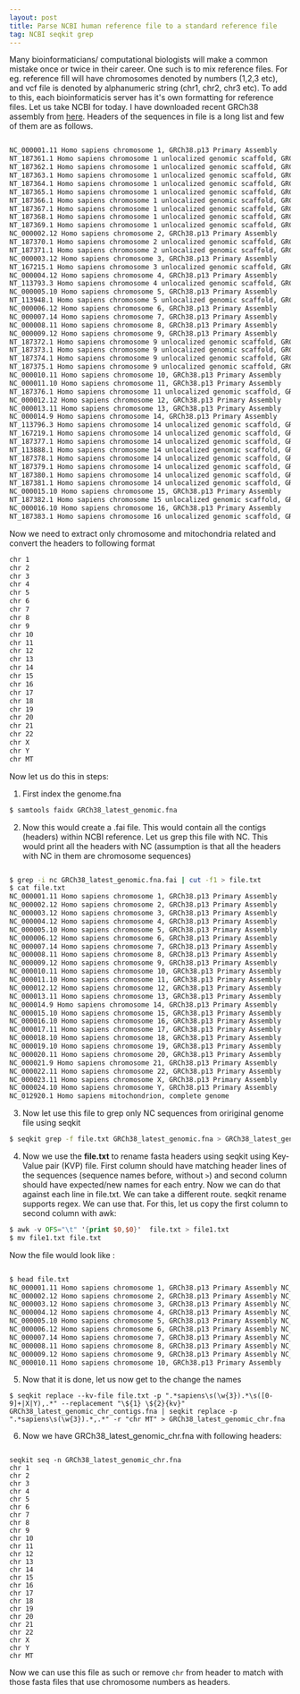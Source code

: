 ```yaml
---
layout: post
title: Parse NCBI human reference file to a standard reference file
tag: NCBI seqkit grep
---
```


Many bioinformaticians/ computational biologists will make a common mistake once or twice in their career. One such is to mix reference files. For eg. reference fill will have chromosomes denoted by numbers (1,2,3 etc), and vcf file is denoted by alphanumeric string (chr1, chr2, chr3 etc). To add to this, each bioinformaticis server has it's own formatting for reference files. Let us take NCBI for today. I have downloaded recent GRCh38 assembly from [here](https://ftp.ncbi.nlm.nih.gov/refseq/H_sapiens/annotation/GRCh38_latest/refseq_identifiers/). Headers of the sequences in file is  a long list and few of them are as follows.

```bash

NC_000001.11 Homo sapiens chromosome 1, GRCh38.p13 Primary Assembly
NT_187361.1 Homo sapiens chromosome 1 unlocalized genomic scaffold, GRCh38.p13 Primary Assembly HSCHR1_CTG1_UNLOCALIZED
NT_187362.1 Homo sapiens chromosome 1 unlocalized genomic scaffold, GRCh38.p13 Primary Assembly HSCHR1_CTG2_UNLOCALIZED
NT_187363.1 Homo sapiens chromosome 1 unlocalized genomic scaffold, GRCh38.p13 Primary Assembly HSCHR1_CTG3_UNLOCALIZED
NT_187364.1 Homo sapiens chromosome 1 unlocalized genomic scaffold, GRCh38.p13 Primary Assembly HSCHR1_CTG4_UNLOCALIZED
NT_187365.1 Homo sapiens chromosome 1 unlocalized genomic scaffold, GRCh38.p13 Primary Assembly HSCHR1_CTG5_UNLOCALIZED
NT_187366.1 Homo sapiens chromosome 1 unlocalized genomic scaffold, GRCh38.p13 Primary Assembly HSCHR1_CTG6_UNLOCALIZED
NT_187367.1 Homo sapiens chromosome 1 unlocalized genomic scaffold, GRCh38.p13 Primary Assembly HSCHR1_CTG7_UNLOCALIZED
NT_187368.1 Homo sapiens chromosome 1 unlocalized genomic scaffold, GRCh38.p13 Primary Assembly HSCHR1_CTG8_UNLOCALIZED
NT_187369.1 Homo sapiens chromosome 1 unlocalized genomic scaffold, GRCh38.p13 Primary Assembly HSCHR1_CTG9_UNLOCALIZED
NC_000002.12 Homo sapiens chromosome 2, GRCh38.p13 Primary Assembly
NT_187370.1 Homo sapiens chromosome 2 unlocalized genomic scaffold, GRCh38.p13 Primary Assembly HSCHR2_RANDOM_CTG1
NT_187371.1 Homo sapiens chromosome 2 unlocalized genomic scaffold, GRCh38.p13 Primary Assembly HSCHR2_RANDOM_CTG2
NC_000003.12 Homo sapiens chromosome 3, GRCh38.p13 Primary Assembly
NT_167215.1 Homo sapiens chromosome 3 unlocalized genomic scaffold, GRCh38.p13 Primary Assembly HSCHR3UN_CTG2
NC_000004.12 Homo sapiens chromosome 4, GRCh38.p13 Primary Assembly
NT_113793.3 Homo sapiens chromosome 4 unlocalized genomic scaffold, GRCh38.p13 Primary Assembly HSCHR4_RANDOM_CTG4
NC_000005.10 Homo sapiens chromosome 5, GRCh38.p13 Primary Assembly
NT_113948.1 Homo sapiens chromosome 5 unlocalized genomic scaffold, GRCh38.p13 Primary Assembly HSCHR5_RANDOM_CTG1
NC_000006.12 Homo sapiens chromosome 6, GRCh38.p13 Primary Assembly
NC_000007.14 Homo sapiens chromosome 7, GRCh38.p13 Primary Assembly
NC_000008.11 Homo sapiens chromosome 8, GRCh38.p13 Primary Assembly
NC_000009.12 Homo sapiens chromosome 9, GRCh38.p13 Primary Assembly
NT_187372.1 Homo sapiens chromosome 9 unlocalized genomic scaffold, GRCh38.p13 Primary Assembly HSCHR9_UNLOCALIZED_CTG1
NT_187373.1 Homo sapiens chromosome 9 unlocalized genomic scaffold, GRCh38.p13 Primary Assembly HSCHR9_UNLOCALIZED_CTG2
NT_187374.1 Homo sapiens chromosome 9 unlocalized genomic scaffold, GRCh38.p13 Primary Assembly HSCHR9_UNLOCALIZED_CTG3
NT_187375.1 Homo sapiens chromosome 9 unlocalized genomic scaffold, GRCh38.p13 Primary Assembly HSCHR9_UNLOCALIZED_CTG4
NC_000010.11 Homo sapiens chromosome 10, GRCh38.p13 Primary Assembly
NC_000011.10 Homo sapiens chromosome 11, GRCh38.p13 Primary Assembly
NT_187376.1 Homo sapiens chromosome 11 unlocalized genomic scaffold, GRCh38.p13 Primary Assembly HSCHR11_CTG1_UNLOCALIZED
NC_000012.12 Homo sapiens chromosome 12, GRCh38.p13 Primary Assembly
NC_000013.11 Homo sapiens chromosome 13, GRCh38.p13 Primary Assembly
NC_000014.9 Homo sapiens chromosome 14, GRCh38.p13 Primary Assembly
NT_113796.3 Homo sapiens chromosome 14 unlocalized genomic scaffold, GRCh38.p13 Primary Assembly HSCHR14_CTG1_UNLOCALIZED
NT_167219.1 Homo sapiens chromosome 14 unlocalized genomic scaffold, GRCh38.p13 Primary Assembly HSCHR14_CTG2_UNLOCALIZED
NT_187377.1 Homo sapiens chromosome 14 unlocalized genomic scaffold, GRCh38.p13 Primary Assembly HSCHR14_CTG3_UNLOCALIZED
NT_113888.1 Homo sapiens chromosome 14 unlocalized genomic scaffold, GRCh38.p13 Primary Assembly HSCHR14_CTG4_UNLOCALIZED
NT_187378.1 Homo sapiens chromosome 14 unlocalized genomic scaffold, GRCh38.p13 Primary Assembly HSCHR14_CTG5_UNLOCALIZED
NT_187379.1 Homo sapiens chromosome 14 unlocalized genomic scaffold, GRCh38.p13 Primary Assembly HSCHR14_CTG6_UNLOCALIZED
NT_187380.1 Homo sapiens chromosome 14 unlocalized genomic scaffold, GRCh38.p13 Primary Assembly HSCHR14_CTG7_UNLOCALIZED
NT_187381.1 Homo sapiens chromosome 14 unlocalized genomic scaffold, GRCh38.p13 Primary Assembly HSCHR14_CTG8_UNLOCALIZED
NC_000015.10 Homo sapiens chromosome 15, GRCh38.p13 Primary Assembly
NT_187382.1 Homo sapiens chromosome 15 unlocalized genomic scaffold, GRCh38.p13 Primary Assembly HSCHR15_RANDOM_CTG1
NC_000016.10 Homo sapiens chromosome 16, GRCh38.p13 Primary Assembly
NT_187383.1 Homo sapiens chromosome 16 unlocalized genomic scaffold, GRCh38.p13 Primary Assembly HSCHR16_RANDOM_CTG1

``` 

Now we need to extract only chromosome and mitochondria related and convert the headers to following format

```bash
chr 1
chr 2
chr 3
chr 4
chr 5
chr 6
chr 7
chr 8
chr 9
chr 10
chr 11
chr 12
chr 13
chr 14
chr 15
chr 16
chr 17
chr 18
chr 19
chr 20
chr 21
chr 22
chr X
chr Y
chr MT
```

Now let us do this in steps:

1. First index the genome.fna

```bash
$ samtools faidx GRCh38_latest_genomic.fna 
```

2. Now this would create a .fai file. This would contain all the contigs (headers) within NCBI reference. Let us grep this file with NC. This would print all the headers with NC (assumption is that all the headers with NC in them are chromosome sequences)

```bash

$ grep -i nc GRCh38_latest_genomic.fna.fai | cut -f1 > file.txt
$ cat file.txt 
NC_000001.11 Homo sapiens chromosome 1, GRCh38.p13 Primary Assembly
NC_000002.12 Homo sapiens chromosome 2, GRCh38.p13 Primary Assembly
NC_000003.12 Homo sapiens chromosome 3, GRCh38.p13 Primary Assembly
NC_000004.12 Homo sapiens chromosome 4, GRCh38.p13 Primary Assembly
NC_000005.10 Homo sapiens chromosome 5, GRCh38.p13 Primary Assembly
NC_000006.12 Homo sapiens chromosome 6, GRCh38.p13 Primary Assembly
NC_000007.14 Homo sapiens chromosome 7, GRCh38.p13 Primary Assembly
NC_000008.11 Homo sapiens chromosome 8, GRCh38.p13 Primary Assembly
NC_000009.12 Homo sapiens chromosome 9, GRCh38.p13 Primary Assembly
NC_000010.11 Homo sapiens chromosome 10, GRCh38.p13 Primary Assembly
NC_000011.10 Homo sapiens chromosome 11, GRCh38.p13 Primary Assembly
NC_000012.12 Homo sapiens chromosome 12, GRCh38.p13 Primary Assembly
NC_000013.11 Homo sapiens chromosome 13, GRCh38.p13 Primary Assembly
NC_000014.9 Homo sapiens chromosome 14, GRCh38.p13 Primary Assembly
NC_000015.10 Homo sapiens chromosome 15, GRCh38.p13 Primary Assembly
NC_000016.10 Homo sapiens chromosome 16, GRCh38.p13 Primary Assembly
NC_000017.11 Homo sapiens chromosome 17, GRCh38.p13 Primary Assembly
NC_000018.10 Homo sapiens chromosome 18, GRCh38.p13 Primary Assembly
NC_000019.10 Homo sapiens chromosome 19, GRCh38.p13 Primary Assembly
NC_000020.11 Homo sapiens chromosome 20, GRCh38.p13 Primary Assembly
NC_000021.9 Homo sapiens chromosome 21, GRCh38.p13 Primary Assembly
NC_000022.11 Homo sapiens chromosome 22, GRCh38.p13 Primary Assembly
NC_000023.11 Homo sapiens chromosome X, GRCh38.p13 Primary Assembly
NC_000024.10 Homo sapiens chromosome Y, GRCh38.p13 Primary Assembly
NC_012920.1 Homo sapiens mitochondrion, complete genome

```

3. Now let use this file to grep only NC sequences from oririginal genome file using seqkit

```bash
$ seqkit grep -f file.txt GRCh38_latest_genomic.fna > GRCh38_latest_genomic_chr_contigs.fna

```

4. Now we use the **file.txt** to rename fasta headers using seqkit using Key-Value pair (KVP) file. First column should have matching header lines of the sequences (sequence names before, without `>`) and second column should have expected/new names for each entry. Now we can do that against each line in file.txt. We can take a different route. seqkit rename supports regex. We can use that. For this, let us copy the first column to second column with awk:

```awk
$ awk -v OFS="\t" '{print $0,$0}'  file.txt > file1.txt
$ mv file1.txt file.txt

```
Now the file would look like :

```bash

$ head file.txt 
NC_000001.11 Homo sapiens chromosome 1, GRCh38.p13 Primary Assembly	NC_000001.11 Homo sapiens chromosome 1, GRCh38.p13 Primary Assembly
NC_000002.12 Homo sapiens chromosome 2, GRCh38.p13 Primary Assembly	NC_000002.12 Homo sapiens chromosome 2, GRCh38.p13 Primary Assembly
NC_000003.12 Homo sapiens chromosome 3, GRCh38.p13 Primary Assembly	NC_000003.12 Homo sapiens chromosome 3, GRCh38.p13 Primary Assembly
NC_000004.12 Homo sapiens chromosome 4, GRCh38.p13 Primary Assembly	NC_000004.12 Homo sapiens chromosome 4, GRCh38.p13 Primary Assembly
NC_000005.10 Homo sapiens chromosome 5, GRCh38.p13 Primary Assembly	NC_000005.10 Homo sapiens chromosome 5, GRCh38.p13 Primary Assembly
NC_000006.12 Homo sapiens chromosome 6, GRCh38.p13 Primary Assembly	NC_000006.12 Homo sapiens chromosome 6, GRCh38.p13 Primary Assembly
NC_000007.14 Homo sapiens chromosome 7, GRCh38.p13 Primary Assembly	NC_000007.14 Homo sapiens chromosome 7, GRCh38.p13 Primary Assembly
NC_000008.11 Homo sapiens chromosome 8, GRCh38.p13 Primary Assembly	NC_000008.11 Homo sapiens chromosome 8, GRCh38.p13 Primary Assembly
NC_000009.12 Homo sapiens chromosome 9, GRCh38.p13 Primary Assembly	NC_000009.12 Homo sapiens chromosome 9, GRCh38.p13 Primary Assembly
NC_000010.11 Homo sapiens chromosome 10, GRCh38.p13 Primary Assembly	NC_000010.11 Homo sapiens chromosome 10, GRCh38.p13 Primary Assembly

```

5. Now that it is done, let us now get to the change the names

```code
$ seqkit replace --kv-file file.txt -p ".*sapiens\s(\w{3}).*\s([0-9]+|X|Y),.*" --replacement "\${1} \${2}{kv}"  GRCh38_latest_genomic_chr_contigs.fna | seqkit replace -p ".*sapiens\s(\w{3}).*,.*" -r "chr MT" > GRCh38_latest_genomic_chr.fna
```

6. Now we have GRCh38_latest_genomic_chr.fna with following headers:

```code

seqkit seq -n GRCh38_latest_genomic_chr.fna 
chr 1
chr 2
chr 3
chr 4
chr 5
chr 6
chr 7
chr 8
chr 9
chr 10
chr 11
chr 12
chr 13
chr 14
chr 15
chr 16
chr 17
chr 18
chr 19
chr 20
chr 21
chr 22
chr X
chr Y
chr MT
```

Now we can use this file as such or remove `chr` from header to match with those fasta files that use chromosome numbers as headers.



